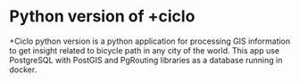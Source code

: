 # Python version of +ciclo
+Ciclo python version is a python application for processing GIS information to get insight related to bicycle path in any city of the world.
This app use PostgreSQL with PostGIS and PgRouting libraries as a database running in docker. 